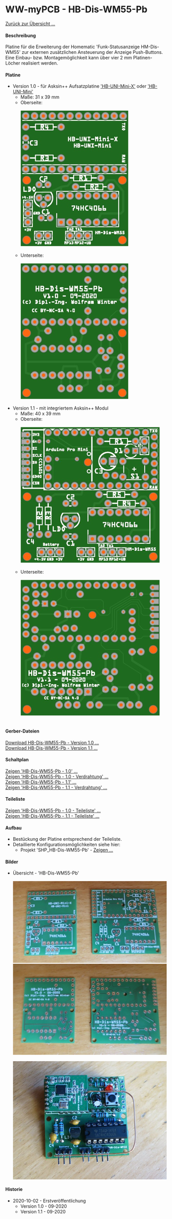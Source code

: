 # WW-myPCB - HB-Dis-WM55-Pb

[Zurück zur Übersicht ...](../README.md)

#### Beschreibung

Platine für die Erweiterung der Homematic 'Funk-Statusanzeige HM-Dis-WM55' zur externen zusätzlichen Ansteuerung der Anzeige Push-Buttons. Eine Einbau- bzw. Montagemöglichkeit kann über vier 2 mm Platinen-Löcher realisiert werden.

#### Platine
- Version 1.0 - für Asksin++ Aufsatzplatine ['HB-UNI-Mini-X'](https://github.com/wolwin/WW-myPCB/blob/master/PCB_HB-UNI-Mini-X/README.md) oder ['HB-UNI-Mini'](https://github.com/ronnythomas/HB-Mini)
  - Maße: 31 x 39 mm
  - Oberseite:
    <br><br>
    ![WW-myPCB - HB-Dis-WM55-Pb - 1.0 - Top](./img/PCB_HB-Dis-WM55-Pb_1.0_Top.jpg "HB-Dis-WM55-Pb - 1.0 - Oberseite")
    <br><br>
  - Unterseite:
    <br><br>
    ![WW-myPCB - HB-Dis-WM55-Pb - 1.0 - Bottom](./img/PCB_HB-Dis-WM55-Pb_1.0_Bottom.jpg "HB-Dis-WM55-Pb - 1.0 - Unterseite")
    <br><br>
- Version 1.1 - mit integriertem Asksin++ Modul
  - Maße: 40 x 39 mm
  - Oberseite:
    <br><br>
    ![WW-myPCB - HB-Dis-WM55-Pb - 1.1 - Top](./img/PCB_HB-Dis-WM55-Pb_1.1_Top.jpg "HB-Dis-WM55-Pb - 1.1 - Oberseite")
    <br><br>
  - Unterseite:
    <br><br>
    ![WW-myPCB - HB-Dis-WM55-Pb - 1.1 - Bottom](./img/PCB_HB-Dis-WM55-Pb_1.1_Bottom.jpg "HB-Dis-WM55-Pb - 1.1 - Unterseite")
<br><br>

#### Gerber-Dateien
[Download HB-Dis-WM55-Pb - Version 1.0 ...](./bin/Gerber_HB-Dis-WM55-Pb_1.0.zip)
<br>
[Download HB-Dis-WM55-Pb - Version 1.1 ...](./bin/Gerber_HB-Dis-WM55-Pb_1.1.zip)

#### Schaltplan
[Zeigen 'HB-Dis-WM55-Pb - 1.0' ...](./bin/HB-Dis-WM55-Pb_1.0.pdf)
<br>
[Zeigen 'HB-Dis-WM55-Pb - 1.0 - Verdrahtung' ...](./bin/HB-Dis-WM55-Pb_1.0_Verdrahtung.pdf)
<br>
[Zeigen 'HB-Dis-WM55-Pb - 1.1' ...](./bin/HB-Dis-WM55-Pb_1.1.pdf)
<br>
[Zeigen 'HB-Dis-WM55-Pb - 1.1 - Verdrahtung' ...](./bin/HB-Dis-WM55-Pb_1.1_Verdrahtung.pdf)

#### Teileliste
[Zeigen 'HB-Dis-WM55-Pb - 1.0 - Teileliste' ...](./bin/HB-Dis-WM55-Pb_1.0_Teileliste.txt)
<br>
[Zeigen 'HB-Dis-WM55-Pb - 1.1 - Teileliste' ...](./bin/HB-Dis-WM55-Pb_1.1_Teileliste.txt)

#### Aufbau
- Bestückung der Platine entsprechend der Teileliste.
- Detaillierte Konfigurationsmöglichkeiten siehe hier:
    - Projekt 'SHP_HB-Dis-WM55-Pb' - [Zeigen ...](https://github.com/wolwin/WW-mySHP/blob/master/SHP_HB-Dis-WM55-Pb/README.md)

#### Bilder
- Übersicht - 'HB-Dis-WM55-Pb' <br><br>
![WW-myPCB - HB-Dis-WM55-Pb](./img/PCB_HB-Dis-WM55-Pb_Top.jpg "HB-Dis-WM55-Pb 1.0 und 1.1 - Oberseite")
![WW-myPCB - HB-Dis-WM55-Pb](./img/PCB_HB-Dis-WM55-Pb_Bottom.jpg "HB-Dis-WM55-Pb 1.0 und 1.1 - Unterseite")
<br><br>
![WW-myPCB - HB-Dis-WM55-Pb](./img/PCB_HB-Dis-WM55-Pb_1.1.jpg "HB-Dis-WM55-Pb 1.1")

#### Historie
- 2020-10-02 - Erstveröffentlichung
  - Version 1.0 - 09-2020
  - Version 1.1 - 09-2020
